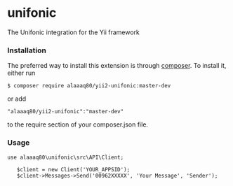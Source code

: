 # unifonic
The Unifonic integration for the Yii framework

### Installation

The preferred way to install this extension is through [composer](http://getcomposer.org/download/).
To install it, either run
```
$ composer require alaaaq80/yii2-unifonic:master-dev
```
or add
```
"alaaaq80/yii2-unifonic":"master-dev"
```
to the require section of your composer.json file.

### Usage
```
use alaaaq80\unifonic\src\API\Client;

   $client = new Client('YOUR_APPSID');
   $client->Messages->Send('00962XXXXX', 'Your Message', 'Sender');

```
